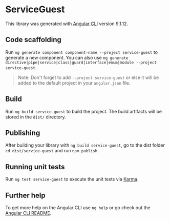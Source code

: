 # ServiceGuest

This library was generated with [Angular CLI](https://github.com/angular/angular-cli) version 9.1.12.

## Code scaffolding

Run `ng generate component component-name --project service-guest` to generate a new component. You can also use `ng generate directive|pipe|service|class|guard|interface|enum|module --project service-guest`.
> Note: Don't forget to add `--project service-guest` or else it will be added to the default project in your `angular.json` file. 

## Build

Run `ng build service-guest` to build the project. The build artifacts will be stored in the `dist/` directory.

## Publishing

After building your library with `ng build service-guest`, go to the dist folder `cd dist/service-guest` and run `npm publish`.

## Running unit tests

Run `ng test service-guest` to execute the unit tests via [Karma](https://karma-runner.github.io).

## Further help

To get more help on the Angular CLI use `ng help` or go check out the [Angular CLI README](https://github.com/angular/angular-cli/blob/master/README.md).
